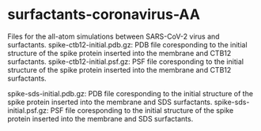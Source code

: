 # surfactants-coronavirus-AA
Files for the all-atom simulations between SARS-CoV-2 virus and surfactants.
spike-ctb12-initial.pdb.gz: PDB file coresponding to the initial structure of the spike protein inserted into the membrane and CTB12 surfactants.
spike-ctb12-initial.psf.gz: PSF file coresponding to the initial structure of the spike protein inserted into the membrane and CTB12 surfactants.

spike-sds-initial.pdb.gz: PDB file coresponding to the initial structure of the spike protein inserted into the membrane and SDS surfactants.
spike-sds-initial.psf.gz: PSF file coresponding to the initial structure of the spike protein inserted into the membrane and SDS surfactants.
